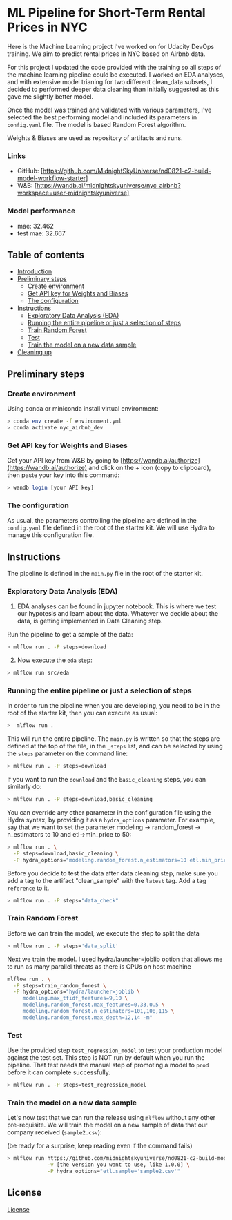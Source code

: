 # ML Pipeline for Short-Term Rental Prices in NYC

Here is the Machine Learning project I've worked on for Udacity DevOps training.
We aim to predict rental prices in NYC based on Airbnb data. 

For this project I updated the code provided with the training so all steps of 
the machine learning pipeline could be executed. I worked on EDA analyses,
and with extensive model trianing for two different clean_data subsets,
I decided to performed deeper data cleaning than initially suggested as this 
gave me slightly better model.

Once the model was trained and validated with various parameters, I've selected the best performing model 
and included its parameters in `config.yaml` file. The model is based Random Forest algorithm.

Weights & Biases are used as repository of artifacts and runs.


### Links
- GitHub: [https://github.com/MidnightSkyUniverse/nd0821-c2-build-model-workflow-starter]
- W&B: [https://wandb.ai/midnightskyuniverse/nyc_airbnb?workspace=user-midnightskyuniverse]
 
### Model performance
- mae: 32.462
- test mae: 32.667


## Table of contents

- [Introduction](#build-an-ML-Pipeline-for-Short-Term-Rental-Prices-in-NYC)
- [Preliminary steps](#preliminary-steps)
  * [Create environment](#create-environment)
  * [Get API key for Weights and Biases](#get-api-key-for-weights-and-biases)
  * [The configuration](#the-configuration)
- [Instructions](#instructions)
  * [Exploratory Data Analysis (EDA)](#exploratory-data-analysis-eda)
  * [Running the entire pipeline or just a selection of steps](#Running-the-entire-pipeline-or-just-a-selection-of-steps)
  * [Train Random Forest](#train-random-forest)
  * [Test](#test)
  * [Train the model on a new data sample](#train-the-model-on-a-new-data-sample)
- [Cleaning up](#cleaning-up)




## Preliminary steps

### Create environment
Using conda or miniconda install virtual environment:

```bash
> conda env create -f environment.yml
> conda activate nyc_airbnb_dev
```

### Get API key for Weights and Biases
Get your API key from W&B by going to 
[https://wandb.ai/authorize](https://wandb.ai/authorize) and click on the + icon (copy to clipboard), 
then paste your key into this command:

```bash
> wandb login [your API key]
```

### The configuration
As usual, the parameters controlling the pipeline are defined in the ``config.yaml`` file defined in
the root of the starter kit. We will use Hydra to manage this configuration file. 






## Instructions

The pipeline is defined in the ``main.py`` file in the root of the starter kit. 

### Exploratory Data Analysis (EDA)

1. EDA analyses can be found in jupyter notebook. This is where we test our hypotesis and learn about the data. 
Whatever we decide about the data, is getting implemented in Data Cleaning step. 

Run the pipeline to get a sample of the data:
   
  ```bash
  > mlflow run . -P steps=download
  ```

2. Now execute the `eda` step:
  ```bash
  > mlflow run src/eda
  ```

### Running the entire pipeline or just a selection of steps
In order to run the pipeline when you are developing, you need to be in the root of the starter kit, 
then you can execute as usual:

```bash
>  mlflow run .
```
This will run the entire pipeline.
The `main.py` is written so that the steps are defined at the top of the file, in the 
``_steps`` list, and can be selected by using the `steps` parameter on the command line:

```bash
> mlflow run . -P steps=download
```
If you want to run the ``download`` and the ``basic_cleaning`` steps, you can similarly do:
```bash
> mlflow run . -P steps=download,basic_cleaning
```
You can override any other parameter in the configuration file using the Hydra syntax, by
providing it as a ``hydra_options`` parameter. For example, say that we want to set the parameter
modeling -> random_forest -> n_estimators to 10 and etl->min_price to 50:

```bash
> mlflow run . \
  -P steps=download,basic_cleaning \
  -P hydra_options="modeling.random_forest.n_estimators=10 etl.min_price=50"
```

Before you decide to test the data after data cleaning step, make sure you add a tag to the artifact
"clean_sample" with the ``latest`` tag. Add a tag ``reference`` to it.

 

```bash
> mlflow run . -P steps="data_check"
```

### Train Random Forest

Before we can train the model, we execute the step to split the data
```bash
> mlflow run . -P steps='data_split'
```

Next we train the model. I used hydra/launcher=joblib option that allows me to run 
as many parallel threats as there is CPUs on host machine

```bash
mlflow run . \
  -P steps=train_random_forest \
  -P hydra_options="hydra/launcher=joblib \
     modeling.max_tfidf_features=9,10 \
     modeling.random_forest.max_features=0.33,0.5 \
     modeling.random_forest.n_estimators=101,108,115 \
     modeling.random_forest.max_depth=12,14 -m"
```



### Test
Use the provided step ``test_regression_model`` to test your production model against the
test set. This step is NOT run by default when you run the pipeline. That test needs the manual step
of promoting a model to ``prod`` before it can complete successfully. 

```bash
> mlflow run . -P steps=test_regression_model
```


### Train the model on a new data sample

Let's now test that we can run the release using ``mlflow`` without any other pre-requisite. We will
train the model on a new sample of data that our company received (``sample2.csv``):

(be ready for a surprise, keep reading even if the command fails)
```bash
> mlflow run https://github.com/midnightskyuniverse/nd0821-c2-build-model-workflow-starter.git \
             -v [the version you want to use, like 1.0.0] \
             -P hydra_options="etl.sample='sample2.csv'"
```


## License

[License](LICENSE.txt)
